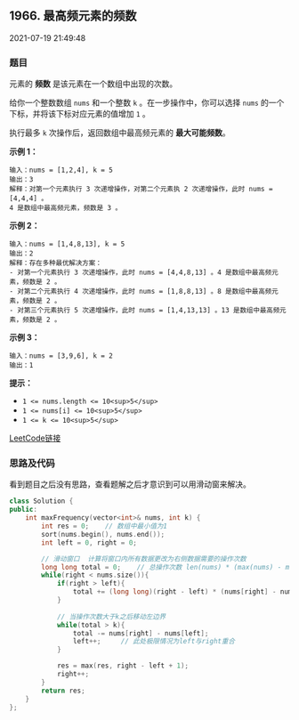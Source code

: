 ## 1966. 最高频元素的频数

2021-07-19 21:49:48

### 题目

元素的 **频数** 是该元素在一个数组中出现的次数。

给你一个整数数组 ``nums`` 和一个整数 ``k`` 。在一步操作中，你可以选择 ``nums`` 的一个下标，并将该下标对应元素的值增加 ``1`` 。

执行最多 ``k`` 次操作后，返回数组中最高频元素的 **最大可能频数**。

 

**示例 1：**

```
输入：nums = [1,2,4], k = 5
输出：3
解释：对第一个元素执行 3 次递增操作，对第二个元素执 2 次递增操作，此时 nums = [4,4,4] 。
4 是数组中最高频元素，频数是 3 。
```

**示例 2：**

```
输入：nums = [1,4,8,13], k = 5
输出：2
解释：存在多种最优解决方案：
- 对第一个元素执行 3 次递增操作，此时 nums = [4,4,8,13] 。4 是数组中最高频元素，频数是 2 。
- 对第二个元素执行 4 次递增操作，此时 nums = [1,8,8,13] 。8 是数组中最高频元素，频数是 2 。
- 对第三个元素执行 5 次递增操作，此时 nums = [1,4,13,13] 。13 是数组中最高频元素，频数是 2 。
```

**示例 3：**

```
输入：nums = [3,9,6], k = 2
输出：1
```

 

**提示：**


- ``1 <= nums.length <= 10<sup>5</sup>``
- ``1 <= nums[i] <= 10<sup>5</sup>``
- ``1 <= k <= 10<sup>5</sup>``



[LeetCode链接](https://leetcode-cn.com/problems/frequency-of-the-most-frequent-element/)

### 思路及代码

看到题目之后没有思路，查看题解之后才意识到可以用滑动窗来解决。

```cpp
class Solution {
public:
    int maxFrequency(vector<int>& nums, int k) {
        int res = 0;    // 数组中最小值为1
        sort(nums.begin(), nums.end());
        int left = 0, right = 0;

        // 滑动窗口  计算将窗口内所有数据更改为右侧数据需要的操作次数
        long long total = 0;    // 总操作次数 len(nums) * (max(nums) - min(nums)) 可能导致整形越界
        while(right < nums.size()){
            if(right > left){
                total += (long long)(right - left) * (nums[right] - nums[right - 1]);
            }
            
            // 当操作次数大于k之后移动左边界
            while(total > k){
                total -= nums[right] - nums[left];
                left++;     // 此处极限情况为left与right重合
            }

            res = max(res, right - left + 1);
            right++;
        }
        return res;
    }
};
```